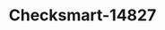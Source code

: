 ---
f_zip-code: 23430
f_state-code: VA
title: Checksmart-14827
f_phone: 757-365-9711
f_city-only: Smithfield
f_address: 1207 Benns Church Blvd Smithfield
f_location-unique-id: '14827'
slug: checksmart-14827
updated-on: '2024-05-30T13:46:58.046Z'
created-on: '2024-05-30T13:36:59.803Z'
published-on: '2024-05-30T13:54:32.469Z'
f_city-state: cms/city/smithfield-va.md
f_company: cms/company/checksmart.md
f_state: cms/state/virginia.md
layout: '[payday-loan].html'
tags: payday-loan
---
